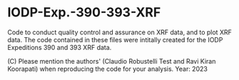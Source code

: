 # IODP-Exp.-390-393-XRF
Code to conduct quality control and assurance on XRF data, and to plot XRF data. The code contained in these files were intitally created for the IODP Expeditions 390 and 393 XRF data.

(C) Please mention the authors' (Claudio Robustelli Test and Ravi Kiran Koorapati) when reproducing the code for your analysis. 
Year: 2023
